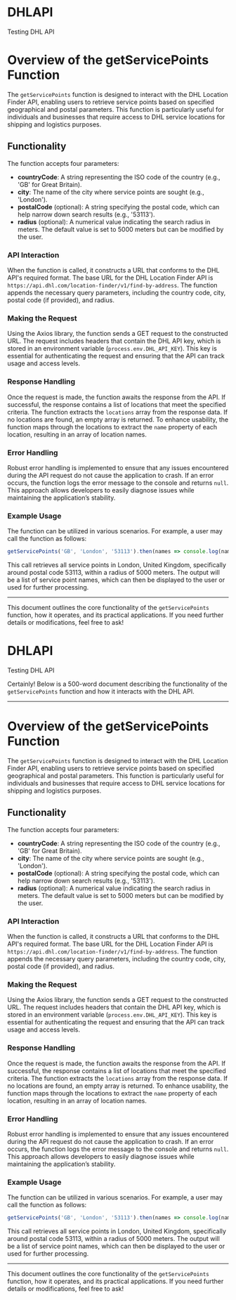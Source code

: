 # DHLAPI
Testing DHL API


# Overview of the getServicePoints Function

The `getServicePoints` function is designed to interact with the DHL Location Finder API, enabling users to retrieve service points based on specified geographical and postal parameters. This function is particularly useful for individuals and businesses that require access to DHL service locations for shipping and logistics purposes. 

## Functionality

The function accepts four parameters:
- **countryCode**: A string representing the ISO code of the country (e.g., 'GB' for Great Britain).
- **city**: The name of the city where service points are sought (e.g., 'London').
- **postalCode** (optional): A string specifying the postal code, which can help narrow down search results (e.g., '53113').
- **radius** (optional): A numerical value indicating the search radius in meters. The default value is set to 5000 meters but can be modified by the user.

### API Interaction

When the function is called, it constructs a URL that conforms to the DHL API's required format. The base URL for the DHL Location Finder API is `https://api.dhl.com/location-finder/v1/find-by-address`. The function appends the necessary query parameters, including the country code, city, postal code (if provided), and radius.

### Making the Request

Using the Axios library, the function sends a GET request to the constructed URL. The request includes headers that contain the DHL API key, which is stored in an environment variable (`process.env.DHL_API_KEY`). This key is essential for authenticating the request and ensuring that the API can track usage and access levels.

### Response Handling

Once the request is made, the function awaits the response from the API. If successful, the response contains a list of locations that meet the specified criteria. The function extracts the `locations` array from the response data. If no locations are found, an empty array is returned. To enhance usability, the function maps through the locations to extract the `name` property of each location, resulting in an array of location names.

### Error Handling

Robust error handling is implemented to ensure that any issues encountered during the API request do not cause the application to crash. If an error occurs, the function logs the error message to the console and returns `null`. This approach allows developers to easily diagnose issues while maintaining the application’s stability.

### Example Usage

The function can be utilized in various scenarios. For example, a user may call the function as follows:
```javascript
getServicePoints('GB', 'London', '53113').then(names => console.log(names));
```
This call retrieves all service points in London, United Kingdom, specifically around postal code 53113, within a radius of 5000 meters. The output will be a list of service point names, which can then be displayed to the user or used for further processing.


--- 

This document outlines the core functionality of the `getServicePoints` function, how it operates, and its practical applications. If you need further details or modifications, feel free to ask!
# DHLAPI
Testing DHL API

Certainly! Below is a 500-word document describing the functionality of the `getServicePoints` function and how it interacts with the DHL API.

---

# Overview of the getServicePoints Function

The `getServicePoints` function is designed to interact with the DHL Location Finder API, enabling users to retrieve service points based on specified geographical and postal parameters. This function is particularly useful for individuals and businesses that require access to DHL service locations for shipping and logistics purposes. 

## Functionality

The function accepts four parameters:
- **countryCode**: A string representing the ISO code of the country (e.g., 'GB' for Great Britain).
- **city**: The name of the city where service points are sought (e.g., 'London').
- **postalCode** (optional): A string specifying the postal code, which can help narrow down search results (e.g., '53113').
- **radius** (optional): A numerical value indicating the search radius in meters. The default value is set to 5000 meters but can be modified by the user.

### API Interaction

When the function is called, it constructs a URL that conforms to the DHL API's required format. The base URL for the DHL Location Finder API is `https://api.dhl.com/location-finder/v1/find-by-address`. The function appends the necessary query parameters, including the country code, city, postal code (if provided), and radius.

### Making the Request

Using the Axios library, the function sends a GET request to the constructed URL. The request includes headers that contain the DHL API key, which is stored in an environment variable (`process.env.DHL_API_KEY`). This key is essential for authenticating the request and ensuring that the API can track usage and access levels.

### Response Handling

Once the request is made, the function awaits the response from the API. If successful, the response contains a list of locations that meet the specified criteria. The function extracts the `locations` array from the response data. If no locations are found, an empty array is returned. To enhance usability, the function maps through the locations to extract the `name` property of each location, resulting in an array of location names.

### Error Handling

Robust error handling is implemented to ensure that any issues encountered during the API request do not cause the application to crash. If an error occurs, the function logs the error message to the console and returns `null`. This approach allows developers to easily diagnose issues while maintaining the application’s stability.

### Example Usage

The function can be utilized in various scenarios. For example, a user may call the function as follows:
```javascript
getServicePoints('GB', 'London', '53113').then(names => console.log(names));
```
This call retrieves all service points in London, United Kingdom, specifically around postal code 53113, within a radius of 5000 meters. The output will be a list of service point names, which can then be displayed to the user or used for further processing.


--- 

This document outlines the core functionality of the `getServicePoints` function, how it operates, and its practical applications. If you need further details or modifications, feel free to ask!
